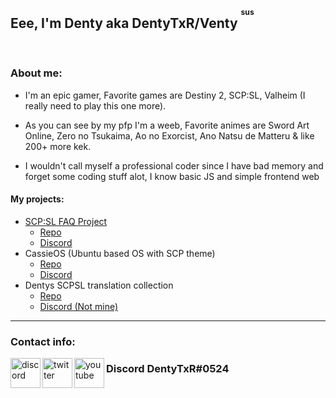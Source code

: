 ## Eee, I'm Denty aka DentyTxR/Venty <sup><sup><sup>sus</sup></sup></sup>

<br />

### About me:

- I'm an epic gamer, Favorite games are Destiny 2, SCP:SL, Valheim (I really need to play this one more).

- As you can see by my pfp I'm a weeb, Favorite animes are Sword Art Online, Zero no Tsukaima, Ao no Exorcist, Ano Natsu de Matteru & like 200+ more kek.

- I wouldn't call myself a professional coder since I have bad memory and forget some coding stuff alot, I know basic JS and simple frontend web


#### My projects:
- [SCP:SL FAQ Project](https://scpsl-faq.com/)
  - [Repo](https://github.com/DentyTxR/SCPSL-FAQ-Project)
  - [Discord](https://discord.gg/qZ97fZjJeq)
- CassieOS (Ubuntu based OS with SCP theme)
  - [Repo](https://github.com/DentyTxR/CassieOS)
  - [Discord](https://discord.gg/qZ97fZjJeq)
- Dentys SCPSL translation collection
  - [Repo](https://github.com/DentyTxR/Dentys-SCPSL-Translation-Collection)
  - [Discord (Not mine)](https://discord.gg/EgMpwkG5a5)

***


### Contact info:

[<img align="left" alt="discord" width="48px" src="https://img.icons8.com/color/480/000000/discord-logo.svg" />][discord]
[<img align="left" alt="twitter" width="48px" src="https://img.icons8.com/color/480/000000/twitter--v1.svg" />][twitter]
[<img align="left" alt="youtube" width="48px" src="https://img.icons8.com/color/48/000000/youtube-play.svg" />][youtube]
### Discord DentyTxR#0524


[discord]: https://discord.gg/9xEGjQxfTA
[twitter]: https://twitter.com/DentyTxR
[youtube]: https://www.youtube.com/channel/UCdttpmY3X3AOqzMMZ0MG9hQ
